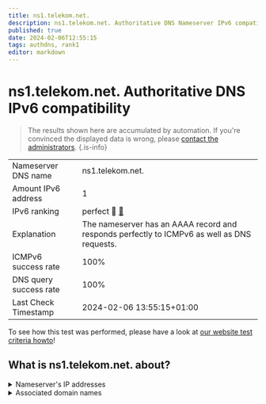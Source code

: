 ```yaml
---
title: ns1.telekom.net.
description: ns1.telekom.net. Authoritative DNS Nameserver IPv6 compatibility
published: true
date: 2024-02-06T12:55:15
tags: authdns, rank1
editor: markdown
---
```


# ns1.telekom.net. Authoritative DNS IPv6 compatibility

> The results shown here are accumulated by automation. If you're convinced the displayed data is wrong, please [contact the administrators](/howto/chat). 
{.is-info}




|   |   |
| - | - |
| Nameserver DNS name | ns1.telekom.net.
| Amount IPv6 address | 1
| IPv6 ranking | perfect :1st_place_medal: [🔗](/howto/ranking) |
| Explanation | The nameserver has an AAAA record and responds perfectly to ICMPv6 as well as DNS requests. |
| ICMPv6 success rate | 100%|
| DNS query success rate | 100% |
| Last Check Timestamp | 2024-02-06 13:55:15+01:00 |

To see how this test was performed, please have a look at [our website test criteria howto](/howto/testcriteria/authdns)!


## What is ns1.telekom.net. about?




<details>
<summary>Nameserver's IP addresses</summary>

2003:180:a:1000::53

</details>



<details>
<summary>Associated domain names</summary>

www.telekom.de

</details>
